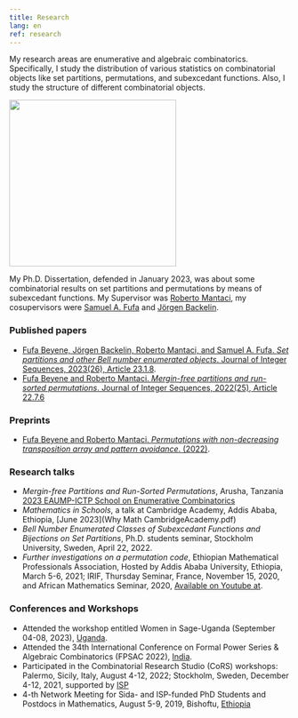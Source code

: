 ```yaml
---
title: Research
lang: en
ref: research
---
```


<!-- <img style="float: right;" src="RFM.jpg" title="After my Ph.D. defense on 13-th of January, 2023, in Ethiopia."> -->

My research areas are enumerative and algebraic combinatorics. Specifically, I study the distribution of various statistics on combinatorial objects like set partitions, permutations, and subexcedant functions. Also, I study the structure of different combinatorial objects.

<img style="float: center;" src="RFM.jpg" width="300">

My Ph.D. Dissertation, defended in January 2023, was about some combinatorial results on set partitions and permutations by means of subexcedant functions. My Supervisor was [Roberto Mantaci](http://www.informatique.univ-paris-diderot.fr/), my cosupervisors were [Samuel A. Fufa](https://www.aau.edu.et) and [Jörgen Backelin](https://www.su.se/joeb).

### Published papers
- [Fufa Beyene, Jörgen Backelin, Roberto Mantaci, and Samuel A. Fufa. _Set partitions and other Bell number enumerated objects_. Journal of Integer Sequences, 2023(26), Article 23.1.8](http://cs.uwaterloo.ca/journals/JIS/VOL26/Beyene/beyene13.html).
- [Fufa Beyene and Roberto Mantaci. _Mergin-free partitions and run-sorted permutations_. Journal of Integer Sequences, 2022(25), Article 22.7.6](https://cs.uwaterloo.ca/journals/JIS/VOL25/Beyene/beyene10.html)

### Preprints 
- [Fufa Beyene and Roberto Mantaci. _Permutations with non-decreasing transposition array and pattern avoidance_. (2022)](https://arxiv.org/abs/2111.11527).

### Research talks
- _Mergin-free Partitions and Run-Sorted Permutations_, Arusha, Tanzania [2023 EAUMP-ICTP School on Enumerative Combinatorics](https://indico.ictp.it/event/10188)
- _Mathematics in Schools_, a talk at Cambridge Academy, Addis Ababa, Ethiopia, [June 2023](Why Math CambridgeAcademy.pdf)
- _Bell Number Enumerated Classes of Subexcedant Functions and Bijections on Set Partitions_, Ph.D. students seminar, Stockholm University, Sweden, April 22, 2022.
- _Further investigations on a permutation code_, Ethiopian Mathematical Professionals Association, Hosted by Addis Ababa University, Ethiopia, March 5-6, 2021; IRIF, Thursday Seminar, France, November 15, 2020, and  African Mathematics Seminar, 2020, [Available on Youtube at](https://www.youtube.com/results?search_query=fufa+beyene).

### Conferences and Workshops
- Attended the workshop entitled Women in Sage-Uganda (September 04-08, 2023), [Uganda](https://sites.google.com/must.ac.ug/wis-uganda/home).
- Attended the 34th International Conference on Formal Power Series & Algebraic Combinatorics (FPSAC 2022), [India](https://math.iisc.ac.in/fpsac2022/).
- Participated in the Combinatorial Research Studio (CoRS) workshops: Palermo, Sicily, Italy, August 4-12, 2022; Stockholm, Sweden, December 4-12, 2021, supported by [ISP](https://www.isp.uu.se/what-we-do/mathematics/networks/cors/)
- 4-th Network Meeting for Sida- and ISP-funded PhD Students and Postdocs in Mathematics, August 5-9, 2019, Bishoftu, [Ethiopia](https://liu.se/en/article/fourth-network-meeting-sida-isp-2019)
